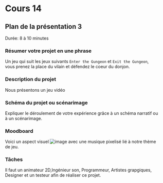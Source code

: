 # Cours 14
## Plan de la présentation 3
Durée: 8 à 10 minutes

### Résumer votre projet en une phrase
Un jeu qui suit les jeux suivants ``Enter the Gungeon`` et ``Exit the Gungeon``, vous prenez la place du vilain et défendez le coeur du donjon.

### Description du projet 
Nous présentons un jeu vidéo  

### Schéma du projet ou scénarimage
Expliquer le déroulement de votre expérience grâce à un schéma narratif ou à un scénarimage. 

### Moodboard
 Voici un aspect visuel ![image](https://user-images.githubusercontent.com/112108001/206061600-a226059d-e959-4468-9880-feb678e3972a.png) avec une musique pixelisé lié à notre thème de jeu.


### Tâches
Il faut un animateur 2D,Ingénieur son, Programmeur, Artistes grapgiques, Designer et un testeur afin de réaliser ce projet.
